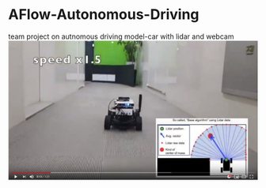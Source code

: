 # AFlow-Autonomous-Driving
team project on autnomous driving model-car with lidar and webcam
[![AFlow](./image/thumbnail.JPG)](https://www.youtube.com/watch?v=Bx7DECSW9XE)
